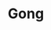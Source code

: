 ---
title: "Gong"
summary: "Gong are a psychedelic rock band that incorporates elements of jazz and space rock into their musical style. The group was formed in Paris in 1967 by Australian musician Daevid Allen and English vocalist Gilli Smyth. Band members have included Didier Malherbe, Pip Pyle, Steve Hillage, Mike Howlett, Tim Blake, Pierre Moerlen, Bill Laswell and Theo Travis. Others who have played on stage with Gong include Don Cherry, Chris Cutler, Bill Bruford, Brian Davison, Dave Stewart and Tatsuya Yoshida.
Gong's 1970 debut album, Magick Brother, featured a psychedelic pop sound. By the following year, the second album, Camembert Electrique, featured the more psychedelic rock/space rock sound with which they would be most associated. Between 1973 and 1974, Gong released their best-known work, the allegorical Radio Gnome Invisible trilogy, describing the adventures of Zero the Hero, the Good Witch Yoni and the Pot Head Pixies from the Planet Gong.
In 1975, Allen and Smyth left the band, which continued without them, releasing a series of jazz rock albums under the leadership of drummer Pierre Moerlen. This incarnation soon became known as Pierre Moerlen's Gong. Meanwhile, Smyth formed Mother Gong while Allen initiated a series of spin-off groups, including Planet Gong, New York Gong and Gongmaison, before returning to lead Gong once again in 1990 until his death in 2015. With Allen's encouragement, the band decided to continue, releasing the album Rejoice! I'm Dead! in September 2016 and The Universe Also Collapses in 2019."
slug: "gong"
image: "gong.jpg"
apple_music_artist_url: "https://music.apple.com/gb/artist/gong/6663678"
wikipedia_url: "https://en.wikipedia.org/wiki/Gong_(band)"
---